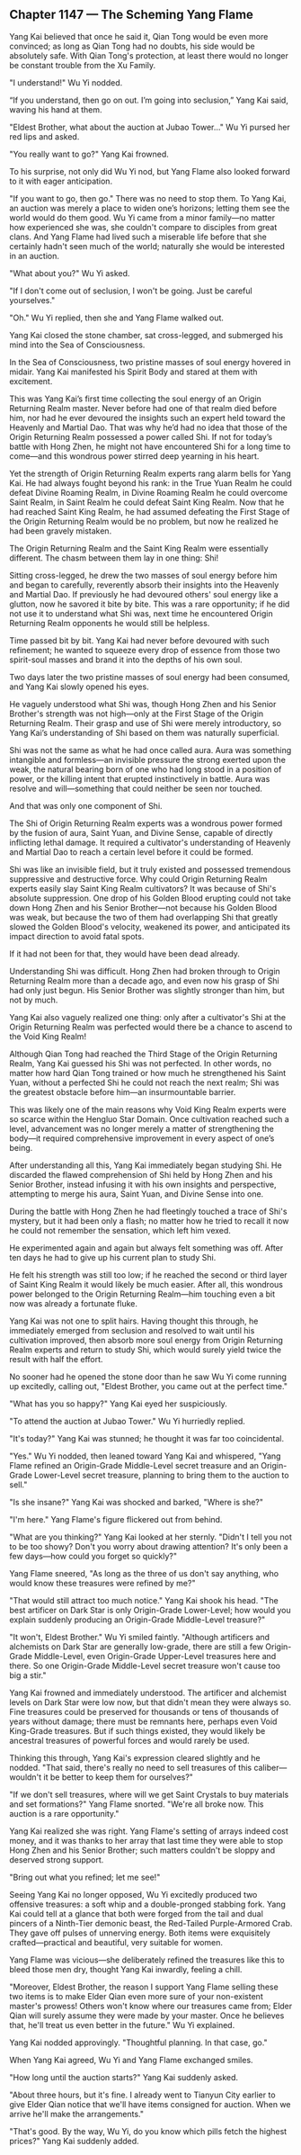 ## Chapter 1147 — The Scheming Yang Flame

Yang Kai believed that once he said it, Qian Tong would be even more convinced; as long as Qian Tong had no doubts, his side would be absolutely safe. With Qian Tong's protection, at least there would no longer be constant trouble from the Xu Family.

"I understand!" Wu Yi nodded.

“If you understand, then go on out. I’m going into seclusion,” Yang Kai said, waving his hand at them.

"Eldest Brother, what about the auction at Jubao Tower…" Wu Yi pursed her red lips and asked.

"You really want to go?" Yang Kai frowned.

To his surprise, not only did Wu Yi nod, but Yang Flame also looked forward to it with eager anticipation.

"If you want to go, then go." There was no need to stop them. To Yang Kai, an auction was merely a place to widen one’s horizons; letting them see the world would do them good. Wu Yi came from a minor family—no matter how experienced she was, she couldn't compare to disciples from great clans. And Yang Flame had lived such a miserable life before that she certainly hadn't seen much of the world; naturally she would be interested in an auction.

"What about you?" Wu Yi asked.

"If I don't come out of seclusion, I won't be going. Just be careful yourselves."

"Oh." Wu Yi replied, then she and Yang Flame walked out.

Yang Kai closed the stone chamber, sat cross-legged, and submerged his mind into the Sea of Consciousness.

In the Sea of Consciousness, two pristine masses of soul energy hovered in midair. Yang Kai manifested his Spirit Body and stared at them with excitement.

This was Yang Kai’s first time collecting the soul energy of an Origin Returning Realm master. Never before had one of that realm died before him, nor had he ever devoured the insights such an expert held toward the Heavenly and Martial Dao. That was why he’d had no idea that those of the Origin Returning Realm possessed a power called Shi. If not for today’s battle with Hong Zhen, he might not have encountered Shi for a long time to come—and this wondrous power stirred deep yearning in his heart.

Yet the strength of Origin Returning Realm experts rang alarm bells for Yang Kai. He had always fought beyond his rank: in the True Yuan Realm he could defeat Divine Roaming Realm, in Divine Roaming Realm he could overcome Saint Realm, in Saint Realm he could defeat Saint King Realm. Now that he had reached Saint King Realm, he had assumed defeating the First Stage of the Origin Returning Realm would be no problem, but now he realized he had been gravely mistaken.

The Origin Returning Realm and the Saint King Realm were essentially different. The chasm between them lay in one thing: Shi!

Sitting cross-legged, he drew the two masses of soul energy before him and began to carefully, reverently absorb their insights into the Heavenly and Martial Dao. If previously he had devoured others' soul energy like a glutton, now he savored it bite by bite. This was a rare opportunity; if he did not use it to understand what Shi was, next time he encountered Origin Returning Realm opponents he would still be helpless.

Time passed bit by bit. Yang Kai had never before devoured with such refinement; he wanted to squeeze every drop of essence from those two spirit-soul masses and brand it into the depths of his own soul.

Two days later the two pristine masses of soul energy had been consumed, and Yang Kai slowly opened his eyes.

He vaguely understood what Shi was, though Hong Zhen and his Senior Brother's strength was not high—only at the First Stage of the Origin Returning Realm. Their grasp and use of Shi were merely introductory, so Yang Kai’s understanding of Shi based on them was naturally superficial.

Shi was not the same as what he had once called aura. Aura was something intangible and formless—an invisible pressure the strong exerted upon the weak, the natural bearing born of one who had long stood in a position of power, or the killing intent that erupted instinctively in battle. Aura was resolve and will—something that could neither be seen nor touched.

And that was only one component of Shi.

The Shi of Origin Returning Realm experts was a wondrous power formed by the fusion of aura, Saint Yuan, and Divine Sense, capable of directly inflicting lethal damage. It required a cultivator's understanding of Heavenly and Martial Dao to reach a certain level before it could be formed.

Shi was like an invisible field, but it truly existed and possessed tremendous suppressive and destructive force. Why could Origin Returning Realm experts easily slay Saint King Realm cultivators? It was because of Shi's absolute suppression. One drop of his Golden Blood erupting could not take down Hong Zhen and his Senior Brother—not because his Golden Blood was weak, but because the two of them had overlapping Shi that greatly slowed the Golden Blood's velocity, weakened its power, and anticipated its impact direction to avoid fatal spots.

If it had not been for that, they would have been dead already.

Understanding Shi was difficult. Hong Zhen had broken through to Origin Returning Realm more than a decade ago, and even now his grasp of Shi had only just begun. His Senior Brother was slightly stronger than him, but not by much.

Yang Kai also vaguely realized one thing: only after a cultivator's Shi at the Origin Returning Realm was perfected would there be a chance to ascend to the Void King Realm!

Although Qian Tong had reached the Third Stage of the Origin Returning Realm, Yang Kai guessed his Shi was not perfected. In other words, no matter how hard Qian Tong trained or how much he strengthened his Saint Yuan, without a perfected Shi he could not reach the next realm; Shi was the greatest obstacle before him—an insurmountable barrier.

This was likely one of the main reasons why Void King Realm experts were so scarce within the Hengluo Star Domain. Once cultivation reached such a level, advancement was no longer merely a matter of strengthening the body—it required comprehensive improvement in every aspect of one’s being.

After understanding all this, Yang Kai immediately began studying Shi. He discarded the flawed comprehension of Shi held by Hong Zhen and his Senior Brother, instead infusing it with his own insights and perspective, attempting to merge his aura, Saint Yuan, and Divine Sense into one.

During the battle with Hong Zhen he had fleetingly touched a trace of Shi's mystery, but it had been only a flash; no matter how he tried to recall it now he could not remember the sensation, which left him vexed.

He experimented again and again but always felt something was off. After ten days he had to give up his current plan to study Shi.

He felt his strength was still too low; if he reached the second or third layer of Saint King Realm it would likely be much easier. After all, this wondrous power belonged to the Origin Returning Realm—him touching even a bit now was already a fortunate fluke.

Yang Kai was not one to split hairs. Having thought this through, he immediately emerged from seclusion and resolved to wait until his cultivation improved, then absorb more soul energy from Origin Returning Realm experts and return to study Shi, which would surely yield twice the result with half the effort.

No sooner had he opened the stone door than he saw Wu Yi come running up excitedly, calling out, "Eldest Brother, you came out at the perfect time."

"What has you so happy?" Yang Kai eyed her suspiciously.

"To attend the auction at Jubao Tower." Wu Yi hurriedly replied.

"It's today?" Yang Kai was stunned; he thought it was far too coincidental.

"Yes." Wu Yi nodded, then leaned toward Yang Kai and whispered, "Yang Flame refined an Origin-Grade Middle-Level secret treasure and an Origin-Grade Lower-Level secret treasure, planning to bring them to the auction to sell."

"Is she insane?" Yang Kai was shocked and barked, "Where is she?"

"I'm here." Yang Flame's figure flickered out from behind.

"What are you thinking?" Yang Kai looked at her sternly. "Didn't I tell you not to be too showy? Don't you worry about drawing attention? It's only been a few days—how could you forget so quickly?"

Yang Flame sneered, "As long as the three of us don't say anything, who would know these treasures were refined by me?"

"That would still attract too much notice." Yang Kai shook his head. "The best artificer on Dark Star is only Origin-Grade Lower-Level; how would you explain suddenly producing an Origin-Grade Middle-Level treasure?"

"It won't, Eldest Brother." Wu Yi smiled faintly. "Although artificers and alchemists on Dark Star are generally low-grade, there are still a few Origin-Grade Middle-Level, even Origin-Grade Upper-Level treasures here and there. So one Origin-Grade Middle-Level secret treasure won't cause too big a stir."

Yang Kai frowned and immediately understood. The artificer and alchemist levels on Dark Star were low now, but that didn't mean they were always so. Fine treasures could be preserved for thousands or tens of thousands of years without damage; there must be remnants here, perhaps even Void King-Grade treasures. But if such things existed, they would likely be ancestral treasures of powerful forces and would rarely be used.

Thinking this through, Yang Kai's expression cleared slightly and he nodded. "That said, there's really no need to sell treasures of this caliber—wouldn't it be better to keep them for ourselves?"

"If we don't sell treasures, where will we get Saint Crystals to buy materials and set formations?" Yang Flame snorted. "We're all broke now. This auction is a rare opportunity."

Yang Kai realized she was right. Yang Flame's setting of arrays indeed cost money, and it was thanks to her array that last time they were able to stop Hong Zhen and his Senior Brother; such matters couldn't be sloppy and deserved strong support.

"Bring out what you refined; let me see!"

Seeing Yang Kai no longer opposed, Wu Yi excitedly produced two offensive treasures: a soft whip and a double-pronged stabbing fork. Yang Kai could tell at a glance that both were forged from the tail and dual pincers of a Ninth-Tier demonic beast, the Red-Tailed Purple-Armored Crab. They gave off pulses of unnerving energy. Both items were exquisitely crafted—practical and beautiful, very suitable for women.

Yang Flame was vicious—she deliberately refined the treasures like this to bleed those men dry, thought Yang Kai inwardly, feeling a chill.

"Moreover, Eldest Brother, the reason I support Yang Flame selling these two items is to make Elder Qian even more sure of your non-existent master's prowess! Others won't know where our treasures came from; Elder Qian will surely assume they were made by your master. Once he believes that, he'll treat us even better in the future." Wu Yi explained.

Yang Kai nodded approvingly. "Thoughtful planning. In that case, go."

When Yang Kai agreed, Wu Yi and Yang Flame exchanged smiles.

"How long until the auction starts?" Yang Kai suddenly asked.

"About three hours, but it's fine. I already went to Tianyun City earlier to give Elder Qian notice that we'll have items consigned for auction. When we arrive he'll make the arrangements."

"That's good. By the way, Wu Yi, do you know which pills fetch the highest prices?" Yang Kai suddenly added.